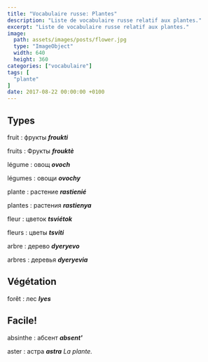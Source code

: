 ```yaml
---
title: "Vocabulaire russe: Plantes"
description: "Liste de vocabulaire russe relatif aux plantes."
excerpt: "Liste de vocabulaire russe relatif aux plantes."
image:
  path: assets/images/posts/flower.jpg
  type: "ImageObject"
  width: 640
  height: 360
categories: ["vocabulaire"]
tags: [
  "plante"
]
date: 2017-08-22 00:00:00 +0100
---
```


## Types

fruit
: фрукты
*__froukti__*

fruits
: Фрукты
*__frouktè__*

légume
: овощ
*__ovoch__*

légumes
: овощи
*__ovochy__*

plante
: растение
*__rastienié__*

plantes
: растения
*__rastienya__*

fleur
: цветок
*__tsviétok__*

fleurs
: цветы
*__tsviti__*

arbre
: дерево
*__dyeryevo__*

arbres
: деревья
*__dyeryevia__*


## Végétation

forêt
: лес
*__lyes__*


## Facile!

absinthe
: абсент
*__absent'__*

aster
: астра
*__astra__ La plante.*
